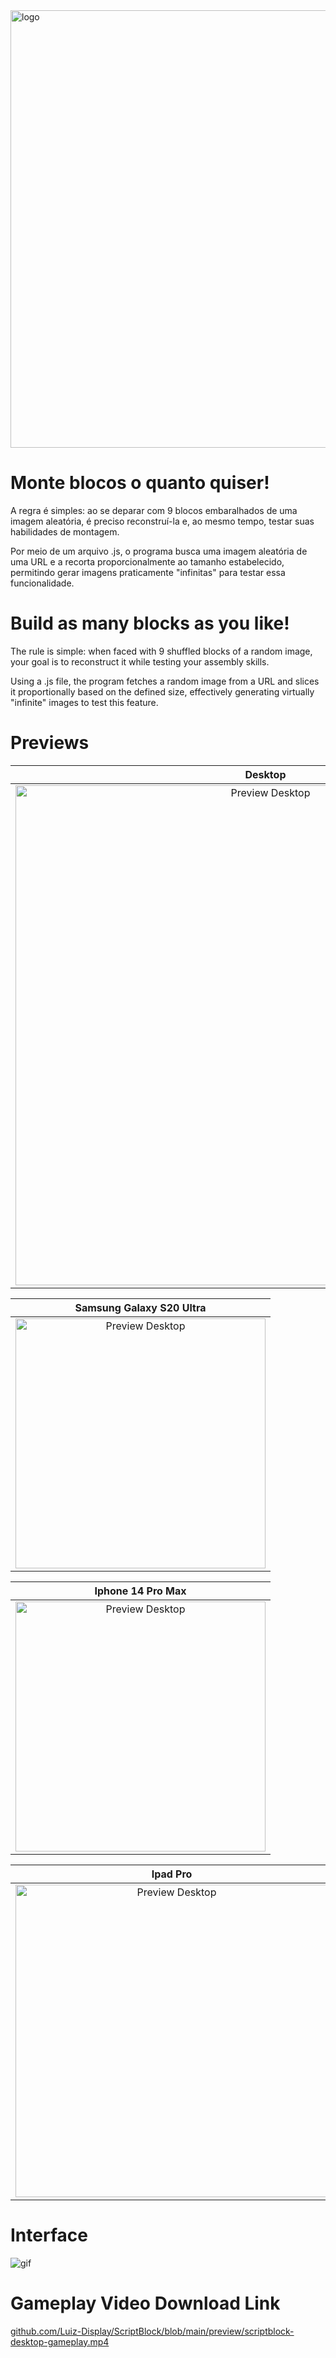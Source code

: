 <img src="./assets/ui/scriptblocklogo.png" alt="logo" width="700"/>

# Monte blocos o quanto quiser!

A regra é simples: ao se deparar com 9 blocos embaralhados de uma imagem aleatória, é preciso reconstruí-la e, ao mesmo tempo, testar suas habilidades de montagem.

Por meio de um arquivo .js, o programa busca uma imagem aleatória de uma URL e a recorta proporcionalmente ao tamanho estabelecido, permitindo gerar imagens praticamente "infinitas" para testar essa funcionalidade.


# Build as many blocks as you like!

The rule is simple: when faced with 9 shuffled blocks of a random image, your goal is to reconstruct it while testing your assembly skills.

Using a .js file, the program fetches a random image from a URL and slices it proportionally based on the defined size, effectively generating virtually "infinite" images to test this feature.


# Previews

| <div align="center">Desktop</div> |
|:--:|
| <img src="./preview/preview-desktop-url.png" alt="Preview Desktop" width="800"/> |

| <div align="center">Samsung Galaxy S20 Ultra</div> |
|:--:|
| <img src="./preview/preview-samsung-galaxy-s20-ultra.png" alt="Preview Desktop" width="400"/> |

| <div align="center">Iphone 14 Pro Max</div> |
|:--:|
| <img src="./preview/preview-iphone-14-pro-max.png" alt="Preview Desktop" width="400"/> |

| <div align="center">Ipad Pro</div> |
|:--:|
| <img src="./preview/preview-ipad-pro.png" alt="Preview Desktop" width="500"/> |


# Interface

![gif](./preview/scriptblock-playing.gif)



# Gameplay Video Download Link
[github.com/Luiz-Display/ScriptBlock/blob/main/preview/scriptblock-desktop-gameplay.mp4](./preview/scriptblock-desktop-gameplay.mp4)

